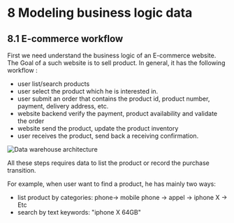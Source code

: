 # 8 Modeling business logic data

## 8.1 E-commerce workflow
First we need understand the business logic of an E-commerce website. The Goal of a such website is to sell product.
In general, it has the following workflow :
- user list/search products
- user select the product which he is interested in.
- user submit an order that contains the product id, product number, payment, delivery address, etc.
- website backend verify the payment, product availability and validate the order
- website send the product, update the product inventory
- user receives the product, send back a receiving confirmation.

![Data warehouse architecture](https://raw.githubusercontent.com/pengfei99/DataLakeForECommerce/main/img/e_commerce_workflow.jpg)

All these steps requires data to list the product or record the purchase transition. 

For example, when user want to find a product, he has mainly two ways:
- list product by categories: phone-> mobile phone -> appel -> iphone X -> Etc
- search by text keywords: "iphone X 64GB"